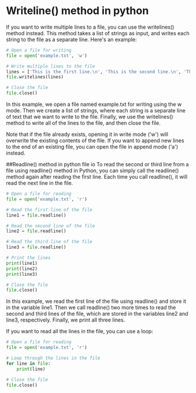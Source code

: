 # Writeline() method in python

If you want to write multiple lines to a file, you can use the writelines() method instead. This method takes a list of strings as input, and writes each string to the file as a separate line. Here's an example:

```python
# Open a file for writing
file = open('example.txt', 'w')

# Write multiple lines to the file
lines = ['This is the first line.\n', 'This is the second line.\n', 'This is the third line.\n']
file.writelines(lines)

# Close the file
file.close()
```

In this example, we open a file named example.txt for writing using the w mode. Then we create a list of strings, where each string is a separate line of text that we want to write to the file. Finally, we use the writelines() method to write all of the lines to the file, and then close the file.

Note that if the file already exists, opening it in write mode ('w') will overwrite the existing contents of the file. If you want to append new lines to the end of an existing file, you can open the file in append mode ('a') instead.

##Readline() method in python file io
To read the second or third line from a file using readline() method in Python, you can simply call the readline() method again after reading the first line. Each time you call readline(), it will read the next line in the file.

```python
# Open a file for reading
file = open('example.txt', 'r')

# Read the first line of the file
line1 = file.readline()

# Read the second line of the file
line2 = file.readline()

# Read the third line of the file
line3 = file.readline()

# Print the lines
print(line1)
print(line2)
print(line3)

# Close the file
file.close()
```

In this example, we read the first line of the file using readline() and store it in the variable line1. Then we call readline() two more times to read the second and third lines of the file, which are stored in the variables line2 and line3, respectively. Finally, we print all three lines.

If you want to read all the lines in the file, you can use a loop:

```python
# Open a file for reading
file = open('example.txt', 'r')

# Loop through the lines in the file
for line in file:
    print(line)

# Close the file
file.close()
```
